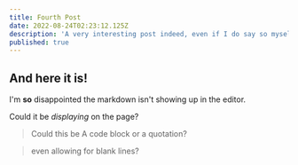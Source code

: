 ```yaml
---
title: Fourth Post
date: 2022-08-24T02:23:12.125Z
description: 'A very interesting post indeed, even if I do say so myself'
published: true
---
```

## And here it is!

I'm **so** disappointed the markdown isn't showing up in the editor.

Could it be *displaying* on the page?

>  Could this be
>  A code block
>  or a quotation?

>  even allowing for
>  blank lines?

